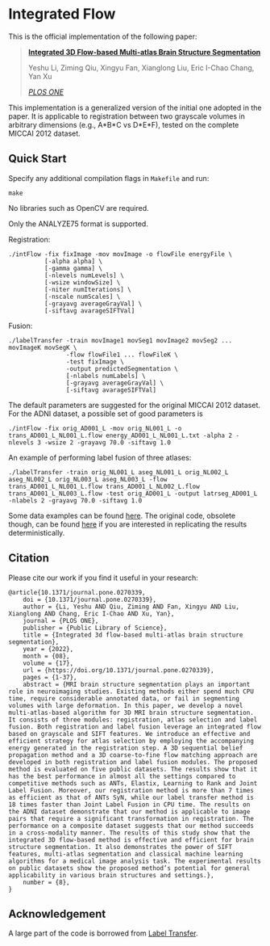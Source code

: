 # Integrated Flow

This is the official implementation of the following paper:

> [**Integrated 3D Flow-based Multi-atlas Brain Structure Segmentation**](https://doi.org/10.1371/journal.pone.0270339)
> 
> Yeshu Li, Ziming Qiu, Xingyu Fan, Xianglong Liu, Eric I-Chao Chang, Yan Xu 
> 
> *[PLOS ONE](https://journals.plos.org/plosone/)*

This implementation is a generalized version of the initial one adopted in the paper. It is applicable to registration between two grayscale volumes in arbitrary dimensions (e.g., A\*B\*C vs D\*E\*F), tested on the complete MICCAI 2012 dataset.

## Quick Start

Specify any additional compilation flags in `Makefile` and run:

```shell
make
```

No libraries such as OpenCV are required.

Only the ANALYZE75 format is supported.

Registration:

```shell
./intFlow -fix fixImage -mov movImage -o flowFile energyFile \
          [-alpha alpha] \
          [-gamma gamma] \
          [-nlevels numLevels] \
          [-wsize windowSize] \
          [-niter numIterations] \
          [-nscale numScales] \
          [-grayavg averageGrayVal] \
          [-siftavg avarageSIFTVal]
```

Fusion:

```shell
./labelTransfer -train movImage1 movSeg1 movImage2 movSeg2 ... movImageK movSegK \
                -flow flowFile1 ... flowFileK \
                -test fixImage \
                -output predictedSegmentation \
                [-nlabels numLabels] \
                [-grayavg averageGrayVal] \
                [-siftavg avarageSIFTVal]
```

The default parameters are suggested for the original MICCAI 2012 dataset. For the ADNI dataset, a possible set of good parameters is
```shell
./intFlow -fix orig_AD001_L -mov orig_NL001_L -o trans_AD001_L_NL001_L.flow energy_AD001_L_NL001_L.txt -alpha 2 -nlevels 3 -wsize 2 -grayavg 70.0 -siftavg 1.0
```

An example of performing label fusion of three atlases:
```shell
./labelTransfer -train orig_NL001_L aseg_NL001_L orig_NL002_L aseg_NL002_L orig_NL003_L aseg_NL003_L -flow trans_AD001_L_NL001_L.flow trans_AD001_L_NL002_L.flow trans_AD001_L_NL003_L.flow -test orig_AD001_L -output latrseg_AD001_L -nlabels 2 -grayavg 70.0 -siftavg 1.0
```

Some data examples can be found [here](https://github.com/DanielLeee/intflow/releases/download/data/example_data.zip). The original code, obsolete though, can be found [here](https://github.com/DanielLeee/intflow/releases/download/data/replicate.zip) if you are interested in replicating the results deterministically.


## Citation

Please cite our work if you find it useful in your research:

```
@article{10.1371/journal.pone.0270339,
    doi = {10.1371/journal.pone.0270339},
    author = {Li, Yeshu AND Qiu, Ziming AND Fan, Xingyu AND Liu, Xianglong AND Chang, Eric I-Chao AND Xu, Yan},
    journal = {PLOS ONE},
    publisher = {Public Library of Science},
    title = {Integrated 3d flow-based multi-atlas brain structure segmentation},
    year = {2022},
    month = {08},
    volume = {17},
    url = {https://doi.org/10.1371/journal.pone.0270339},
    pages = {1-37},
    abstract = {MRI brain structure segmentation plays an important role in neuroimaging studies. Existing methods either spend much CPU time, require considerable annotated data, or fail in segmenting volumes with large deformation. In this paper, we develop a novel multi-atlas-based algorithm for 3D MRI brain structure segmentation. It consists of three modules: registration, atlas selection and label fusion. Both registration and label fusion leverage an integrated flow based on grayscale and SIFT features. We introduce an effective and efficient strategy for atlas selection by employing the accompanying energy generated in the registration step. A 3D sequential belief propagation method and a 3D coarse-to-fine flow matching approach are developed in both registration and label fusion modules. The proposed method is evaluated on five public datasets. The results show that it has the best performance in almost all the settings compared to competitive methods such as ANTs, Elastix, Learning to Rank and Joint Label Fusion. Moreover, our registration method is more than 7 times as efficient as that of ANTs SyN, while our label transfer method is 18 times faster than Joint Label Fusion in CPU time. The results on the ADNI dataset demonstrate that our method is applicable to image pairs that require a significant transformation in registration. The performance on a composite dataset suggests that our method succeeds in a cross-modality manner. The results of this study show that the integrated 3D flow-based method is effective and efficient for brain structure segmentation. It also demonstrates the power of SIFT features, multi-atlas segmentation and classical machine learning algorithms for a medical image analysis task. The experimental results on public datasets show the proposed method’s potential for general applicability in various brain structures and settings.},
    number = {8},
}
```

## Acknowledgement

A large part of the code is borrowed from [Label Transfer](http://people.csail.mit.edu/celiu/LabelTransfer).
